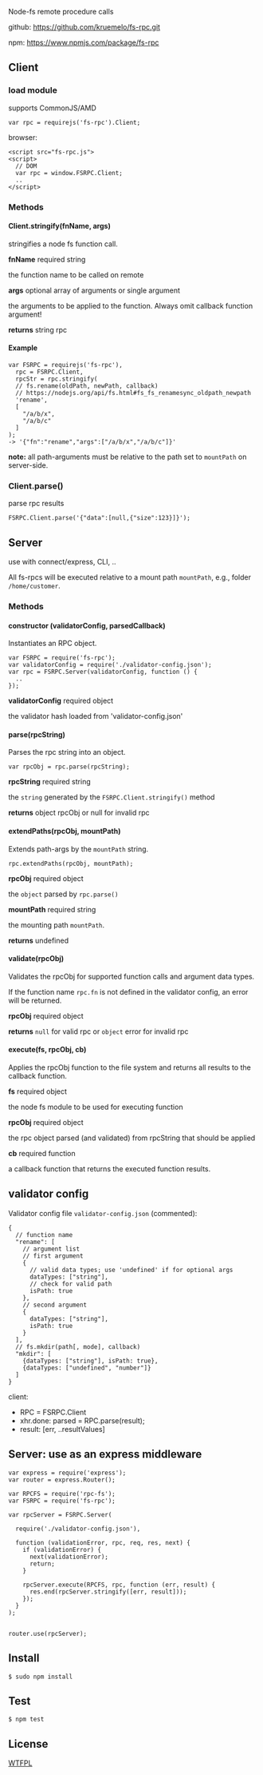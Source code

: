 Node-fs remote procedure calls

github: https://github.com/kruemelo/fs-rpc.git

npm: https://www.npmjs.com/package/fs-rpc


## Client

### load module

supports CommonJS/AMD

`var rpc = requirejs('fs-rpc').Client;`

browser:

```
<script src="fs-rpc.js">
<script>
  // DOM
  var rpc = window.FSRPC.Client;
  ..
</script>
```

### Methods

#### Client.stringify(fnName, args)
stringifies a node fs function call.

**fnName** required string

the function name to be called on remote

**args** optional array of arguments or single argument

the arguments to be applied to the function. Always omit callback function argument!

**returns** string rpc

#### Example

```
var FSRPC = requirejs('fs-rpc'),
  rpc = FSRPC.Client,
  rpcStr = rpc.stringify(
  // fs.rename(oldPath, newPath, callback)
  // https://nodejs.org/api/fs.html#fs_fs_renamesync_oldpath_newpath
  'rename',
  [
    "/a/b/x",
    "/a/b/c"
  ]
);
-> '{"fn":"rename","args":["/a/b/x","/a/b/c"]}'
```

**note:** all path-arguments must be relative to the path set to `mountPath` on server-side.

### Client.parse()

parse rpc results

```
FSRPC.Client.parse('{"data":[null,{"size":123}]}');
```


## Server

use with connect/express, CLI, ..

All fs-rpcs will be executed relative to a mount path `mountPath`, e.g., folder `/home/customer`.

### Methods

#### constructor (validatorConfig, parsedCallback)

Instantiates an RPC object.

```
var FSRPC = require('fs-rpc');
var validatorConfig = require('./validator-config.json');
var rpc = FSRPC.Server(validatorConfig, function () {
  ..
});
```

**validatorConfig** required object

the validator hash loaded from 'validator-config.json'

#### parse(rpcString)

Parses the rpc string into an object.

`var rpcObj = rpc.parse(rpcString);`

**rpcString** required string

the `string` generated by the `FSRPC.Client.stringify()` method

**returns** object rpcObj or null for invalid rpc


#### extendPaths(rpcObj, mountPath)

Extends path-args by the `mountPath` string.

`rpc.extendPaths(rpcObj, mountPath);`

**rpcObj** required object

the `object` parsed by `rpc.parse()`

**mountPath** required string

the mounting path `mountPath`.

**returns** undefined


#### validate(rpcObj)

Validates the rpcObj for supported function calls and argument data types.

If the function name `rpc.fn` is not defined in the validator config, an error will be returned.

**rpcObj** required object

**returns** `null` for valid rpc or `object` error for invalid rpc


#### execute(fs, rpcObj, cb)

Applies the rpcObj function to the file system and returns all results to the callback function.

**fs** required object

the node fs module to be used for executing function 

**rpcObj** required object

the rpc object parsed (and validated) from rpcString that should be applied

**cb** required function

a callback function that returns the executed function results. 


## validator config

Validator config file `validator-config.json` (commented):

```
{
  // function name
  "rename": [      
    // argument list  
    // first argument
    {
      // valid data types; use 'undefined' if for optional args
      dataTypes: ["string"],
      // check for valid path
      isPath: true
    },
    // second argument
    {
      dataTypes: ["string"],
      isPath: true
    }
  ],
  // fs.mkdir(path[, mode], callback)
  "mkdir": [
    {dataTypes: ["string"], isPath: true},
    {dataTypes: ["undefined", "number"]}
  ]
}
```

client:
* RPC = FSRPC.Client
* xhr.done: parsed = RPC.parse(result);
* result: [err, ..resultValues]

## Server: use as an express middleware

```
var express = require('express');
var router = express.Router();

var RPCFS = require('rpc-fs');
var FSRPC = require('fs-rpc');

var rpcServer = FSRPC.Server(

  require('./validator-config.json'),
  
  function (validationError, rpc, req, res, next) {
    if (validationError) {
      next(validationError);
      return;
    }

    rpcServer.execute(RPCFS, rpc, function (err, result) {
      res.end(rpcServer.stringify([err, result]));              
    });
  }
);


router.use(rpcServer);

```

## Install

    $ sudo npm install

## Test

    $ npm test


License
-------
[WTFPL](http://www.wtfpl.net/)
